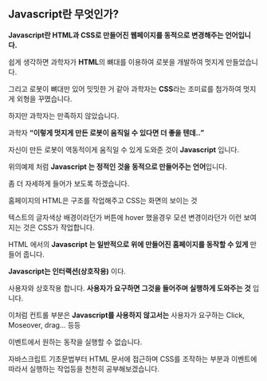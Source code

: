 <h2 class="title">Javascript란 무엇인가?</h2>
<strong>
    Javascript란 HTML과 CSS로 만들어진 웹페이지를 동적으로 변경해주는 언어입니다. 
</strong>
<div class="box">
    <p>쉽게 생각하면 과학자가 <strong>HTML</strong>의 뼈대를 이용하여 로봇을 개발하여 멋지게 만들었습니다.</p>
    <p>그리고 로봇이 뼈대만 있어 밋밋한 거 같아 과학자는 <strong>CSS</strong>라는 조미료를 첨가하여 멋지게 외형을 꾸몄습니다.</p>
    <p>하지만 과학자는 만족하지 않았습니다.</p>
    <p>과학자 <strong><q>이렇게 멋지게 만든 로봇이 움직일 수 있다면 더 좋을 텐데..</q></strong></p>
    <p>자신이 만든 로봇이 역동적이게 움직일 수 있게 도와준 것이 <strong>Javascript</strong> 입니다.</p>
</div>
<div class="box">
    <p>위의예제 처럼 <strong>Javascript 는 정적인 것을 동적으로 만들어주는 언어</strong>입니다.</p>
</div>
<div class="box">
    <p>좀 더 자세하게 들어가 보도록 하겠습니다.</p>
</div>
<div class="box">
    <p>홈페이지의 HTML은 구조를 작업해주고 CSS는 화면의 보이는 것</p>
    <p>텍스트의 글자색상 배경이라던가 버튼에 hover 했을경우 모션 변경이라던가 이런 보여지는 것은 CSS가 작업합니다.</p>
    <p>HTML 에서의 <strong>Javascript 는 일반적으로 위에 만들어진 홈페이지를 동작할 수 있게</strong> 만들어 줍니다.</p>
</div>
<div class="box">
    <p><strong>Javascript는 인터랙션(상호작용)</strong> 이다.</p>
    <p>사용자와 상호작용 합니다. <strong>사용자가 요구하면 그것을 들어주며 실행하게 도와주는 것</strong> 입니다.</p>
    <p>이처럼 컨트롤 부분은 <strong>Javascript를 사용하지 않고서는</strong> 사용자가 요구하는 Click, Moseover, drag... 등등 </p>
    <p>이벤트에서 원하는 동작을 실행할 수 없습니다. </p>
</div>
<div class="box">
    <p>자바스크립트 기초문법부터 HTML 문서에 접근하며 CSS를 조작하는 부분과 이벤트에 따라서 실행하는 작업등을 천천히 공부해보겠습니다.</p>
</div>
